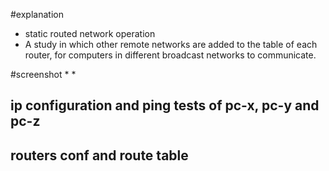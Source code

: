 #explanation
* static routed network operation
* A study in which other remote networks are added to the table of each router, for computers in different broadcast networks to communicate.

#screenshot
*
*

## ip configuration and ping tests of pc-x, pc-y and pc-z




## routers conf and route table

